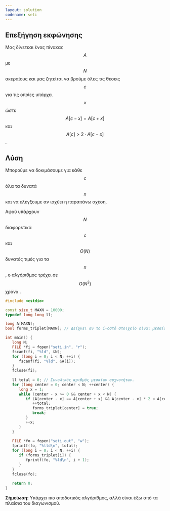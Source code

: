 ```yaml
---
layout: solution
codename: seti
---
```


## Επεξήγηση εκφώνησης

Μας δίνετεαι ένας πίνακας $$A$$ με $$N$$ ακεραίους και μας ζητείται να βρούμε όλες τις θέσεις $$c$$ για τις οποίες υπάρχει $$x$$ ώστε $$A[c-x] = A[c+x]$$ και $$A[c] > 2\cdot A[c-x]$$.

## Λύση 
Μπορούμε να δοκιμάσουμε για κάθε $$c$$ όλα τα δυνατά $$x$$ και να ελέγξουμε αν ισχύει η παραπάνω σχέση. 

Αφού υπάρχουν $$N$$ διαφορετικά $$c$$ και $$O(N)$$ δυνατές τιμές για τα $$x$$, ο αλγόριθμος τρέχει σε $$O(N^2)$$ χρόνο . 

```c++
#include <cstdio>

const size_t MAXN = 10000;
typedef long long ll;

long A[MAXN];
bool forms_triplet[MAXN]; // Δείχνει αν το i-οστό στοιχείο είναι μεσαία τιμή τριπλέτας.

int main() {
   long N;
   FILE *fi = fopen("seti.in", "r");
   fscanf(fi, "%ld", &N);
   for (long i = 0; i < N; ++i) {
      fscanf(fi, "%ld", &A[i]);
   }
   fclose(fi);
   
   ll total = 0; // Συνολικός αριθμός μεσαίων συχνοτήτων.
   for (long center = 0; center < N; ++center) {
      long x = 1;
      while (center - x >= 0 && center + x < N) {
         if (A[center - x] == A[center + x] && A[center - x] * 2 < A[center]) {
            ++total;
            forms_triplet[center] = true;
            break;
         }
         ++x;
      }
   }
   
   FILE *fo = fopen("seti.out", "w");
   fprintf(fo, "%lld\n", total);
   for (long i = 0; i < N; ++i) {
      if (forms_triplet[i]) {
         fprintf(fo, "%ld\n", i + 1); 
      }
   }
   fclose(fo);
   
   return 0;
}

```

**Σήμείωση:** Υπάρχει πιο αποδοτικός αλγόριθμος, αλλά είναι έξω από τα πλαίσια του διαγωνισμού. 
